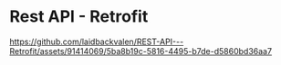 <h1>Rest API - Retrofit</h1>




https://github.com/laidbackvalen/REST-API---Retrofit/assets/91414069/5ba8b19c-5816-4495-b7de-d5860bd36aa7

